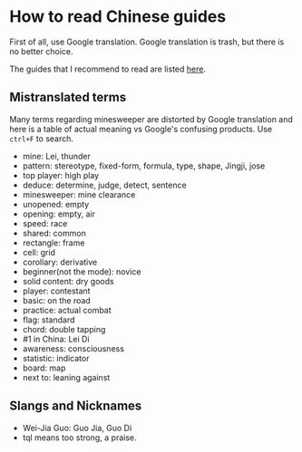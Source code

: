# How to read Chinese guides

First of all, use Google translation. Google translation is trash, but there is no better choice.

The guides that I recommend to read are listed [here](https://github.com/putianyi889/Miscellaneous/blob/master/%E6%89%AB%E9%9B%B7/%E6%8A%80%E6%9C%AF%E5%B8%96.md).

## Mistranslated terms
Many terms regarding minesweeper are distorted by Google translation and here is a table of actual meaning vs Google's confusing products. Use `ctrl+F` to search.
- mine: Lei, thunder
- pattern: stereotype, fixed-form, formula, type, shape, Jingji, jose
- top player: high play
- deduce: determine, judge, detect, sentence
- minesweeper: mine clearance
- unopened: empty
- opening: empty, air
- speed: race
- shared: common
- rectangle: frame
- cell: grid
- corollary: derivative
- beginner(not the mode): novice
- solid content: dry goods
- player: contestant
- basic: on the road
- practice: actual combat
- flag: standard
- chord: double tapping
- #1 in China: Lei Di
- awareness: consciousness
- statistic: indicator
- board: map
- next to: leaning against

## Slangs and Nicknames
- Wei-Jia Guo: Guo Jia, Guo Di
- tql means too strong, a praise.

